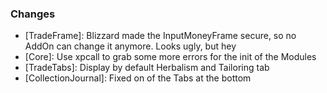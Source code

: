 ### Changes ###

  * [TradeFrame]: Blizzard made the InputMoneyFrame secure, so no AddOn can change it anymore. Looks ugly, but hey
  * [Core]: Use xpcall to grab some more errors for the init of the Modules
  * [TradeTabs]: Display by default Herbalism and Tailoring tab
  * [CollectionJournal]: Fixed on of the Tabs at the bottom
